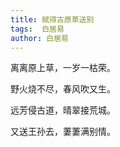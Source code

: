 ```yaml
---
title: 赋得古原草送别 
tags:  白居易
author: 白居易
---
```


离离原上草，一岁一枯荣。

野火烧不尽，春风吹又生。

远芳侵古道，晴翠接荒城。

又送王孙去，萋萋满别情。
